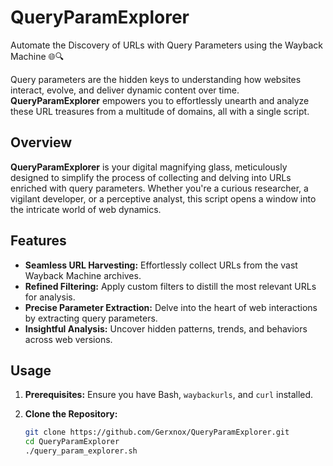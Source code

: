 # QueryParamExplorer


Automate the Discovery of URLs with Query Parameters using the Wayback Machine 🌐🔍

Query parameters are the hidden keys to understanding how websites interact, evolve, and deliver dynamic content over time. **QueryParamExplorer** empowers you to effortlessly unearth and analyze these URL treasures from a multitude of domains, all with a single script.

## Overview

**QueryParamExplorer** is your digital magnifying glass, meticulously designed to simplify the process of collecting and delving into URLs enriched with query parameters. Whether you're a curious researcher, a vigilant developer, or a perceptive analyst, this script opens a window into the intricate world of web dynamics.

## Features

- **Seamless URL Harvesting:** Effortlessly collect URLs from the vast Wayback Machine archives.
- **Refined Filtering:** Apply custom filters to distill the most relevant URLs for analysis.
- **Precise Parameter Extraction:** Delve into the heart of web interactions by extracting query parameters.
- **Insightful Analysis:** Uncover hidden patterns, trends, and behaviors across web versions.

## Usage

1. **Prerequisites:** Ensure you have Bash, `waybackurls`, and `curl` installed.
2. **Clone the Repository:**

   ```bash
   git clone https://github.com/Gerxnox/QueryParamExplorer.git
   cd QueryParamExplorer
   ./query_param_explorer.sh

